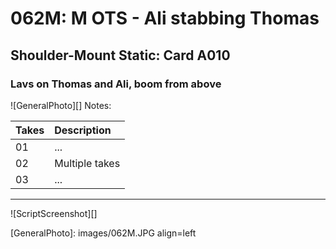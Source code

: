 # 062M: M OTS - Ali stabbing Thomas

## Shoulder-Mount Static: Card A010

### Lavs on Thomas and Ali, boom from above

![GeneralPhoto][]
Notes: 

| Takes | Description |
|:---|:----|
| 01 | ... |
| 02 | Multiple takes |
| 03 | ... |

----

![ScriptScreenshot][]


[GeneralPhoto]:  images/062M.JPG align=left
